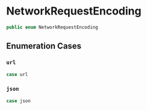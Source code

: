 # NetworkRequestEncoding

``` swift
public enum NetworkRequestEncoding 
```

## Enumeration Cases

### `url`

``` swift
case url
```

### `json`

``` swift
case json
```
